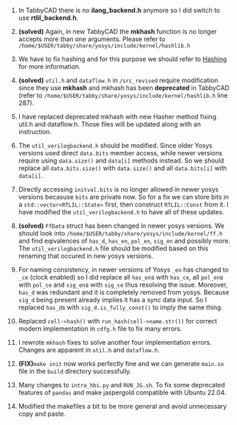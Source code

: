 1. In TabbyCAD there is no **ilang_backend.h** anymore so I did switch to use **rtlil_backend.h**.

2. **(solved)** Again, in new TabbyCAD the **mkhash** function is no longer accepts more than one arguments. Please refer to `/home/$USER/tabby/share/yosys/include/kernel/hashlib.h`

3. We have to fix hashing and for this purpose we should refer to [Hashing](https://github.com/YosysHQ/yosys/blob/main/docs/source/yosys_internals/hashing.rst) for more information.
   
4. **(solved)** `util.h` and `dataflow.h` in `/src_revised` require modification since they use **mkhash** and mkhash has been **deprecated** in TabbyCAD (refer to `/home/$USER/tabby/share/yosys/include/kernel/hashlib.h` line 287).

5. I have replaced deprecated mkhash with new Hasher method fixing util.h and dataflow.h. Those files will be updated along with an instruction.

6. The `util_verilogbackend.h` should be modified. Since older Yosys versions used direct `data.bits` member access, while newer versions require using `data.size()` and `data[i]` methods instead. So we should replace all `data.bits.size()` with `data.size()` and all `data.bits[i]` with `data[i]`.

7. Directly accessing `initval.bits` is no longer allowed in newer yosys versions becasuse `bits` are private now. So for a fix we can store bits in a `std::vector<RTLIL::State>` first, then construct `RTLIL::Const` from it. I have modified the `util_verilogbackend.h` to have all of these updates.

8. **(solved)** `FfData` struct has been changed in newer yosys versions. We should look into `/home/$USER/tabby/share/yosys/include/kernel/ff.h` and find eqivalences of `has_d`, `has_en`, `pol_en`, `sig_en` and possibly more. The `util_verilogbackend.h` file should be modified based on this renaming that occured in new yosys versions.

9. For naming consistency, in newer versions of Yosys `_en` has changed to `_ce` (clock enabled) so I did replace all `has_en`s with `has_ce`, all `pol_en`s with `pol_ce` and `sig_en`s with `sig_ce` thus resolving the issue. Moreover, `has_d` was redundant and it is completely removed from yosys. Because `sig_d` being present already implies it has a sync data input. So I replaced `has_d`s with `sig_d.is_fully_const()` to imply the same thing.

10. Replaced `cell->hash()` with `run_hash(cell->name.str())` for correct modern implementation in `cdfg.h` file to fix many errors.

11. I rewrote `mkhash` fixes to solve another four implementation errors. Changes are apparent in `util.h` and `dataflow.h`.

12. **(FIX)**`make init` now works perfectly fine and we can generate `main.so` file in the `build` directory successfully.

13. Many changes to `intra_hbi.py` and `RUN_JG.sh`. To fix some deprecated features of `pandas` and make jaspergold compatible with Ubuntu 22.04.

14. Modified the makefiles a bit to be more general and avoid unnecessary copy and paste. 
